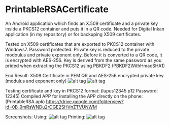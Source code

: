 PrintableRSACertificate
=======================

An Android application which finds an X.509 certificate and a private key inside a PKCS12 container and puts it in a QR code.
Needed for Digital Inkan application (in my repository) or for backuping X509 certificates.

Tested on X509 certificates that are exported to PKCS12 container with Windows7. 
Password protected. 
Private key is reduced to the private modoulus and private exponent only. 
Before it is converted to a QR code, it is encrypted with AES-256. Key is derived from the same password as you prided when extracting the PKCS12 using PBKDF2 (PBKDF2WithHmacSHA1)

End Result:
X509 Certificate in PEM QR and AES-256 encrypted private key (modulus and exponent only)
![alt tag](https://docs.google.com/uc?id=1_-0AASqzS4yeHqWFUkn_PQ62KtYWBHen)
![alt tag](https://docs.google.com/uc?id=1_ZG7Rp1wcR4NZmuwkCzLsGVO7Hg6qKqO)

Testing certificate and key in PKCS12 format: (lupus12345.p12 Password: 12345)
Compiled APP for installing the APP directly on the phone: (PrintableRSA.apk)
  https://drive.google.com/folderview?id=0B_9mRsWNDu2rOGE2SHVnZTVUNWM
  
Screenshots:
  Using:
![alt tag](https://docs.google.com/uc?id=1f6lXkCqtopvaQPBRfo7GzAJOSXQ_qXeH)
  Printing:
![alt tag](https://docs.google.com/uc?id=1vLFaGnzz_6HPdQk8Yq1K_cXlHWcOWBYo)

